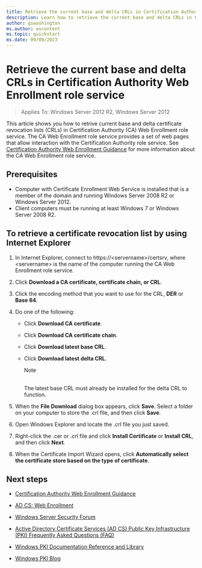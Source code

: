 ```yaml
---
title: Retrieve the current base and delta CRLs in Certification Authority Web Enrollment role service
description: Learn how to retrieve the current base and delta CRLs in CA Web Enrollment role service
author: gswashington
ms.author: wscontent
ms.topic: quickstart
ms.date: 09/09/2023
---
```


# Retrieve the current base and delta CRLs in Certification Authority Web Enrollment role service

>Applies To: Windows Server 2012 R2, Windows Server 2012

This article shows you how to retrive current base and delta certificate revocation lists (CRLs) in Certification Authority (CA) Web Enrollment role service. The CA Web Enrollment role service provides a set of web pages that allow interaction with the Certification Authority role service. See [Certification Authority Web Enrollment Guidance](/certification-authority-role.md) for more information about the CA Web Enrollment role service.

## Prerequisites

- Computer with Certificate Enrollment Web Service is installed that is a member of the domain and running Windows Server 2008 R2 or Windows Server 2012.
- Client computers must be running at least Windows 7 or Windows Server 2008 R2.

## To retrieve a certificate revocation list by using Internet Explorer

1. In Internet Explorer, connect to https://\<servername\>/certsrv, where \<servername\> is the name of the computer running the CA Web Enrollment role service.

1. Click **Download a CA certificate, certificate chain, or CRL**.

1. Click the encoding method that you want to use for the CRL, **DER** or **Base 64**.

1. Do one of the following:

      - Click **Download CA certificate**.

      - Click **Download CA certificate chain**.

      - Click **Download latest base CRL**.

      - Click **Download latest delta CRL**.


        > [!NOTE]
        > <BR>The latest base CRL must already be installed for the delta CRL to function.


1.  When the **File Download** dialog box appears, click **Save**. Select a folder on your computer to store the .crl file, and then click **Save**.

1.  Open Windows Explorer and locate the .crl file you just saved.

1.  Right-click the .cer or .crl file and click **Install Certificate** or **Install CRL**, and then click **Next**.

1.  When the Certificate Import Wizard opens, click **Automatically select the certificate store based on the type of certificate**.

## Next steps

- [Certification Authority Web Enrollment Guidance](/certification-authority-role.md)

- [AD CS: Web Enrollment](https://technet.microsoft.com/library/cc732517.aspx)

- [Windows Server Security Forum](https://aka.ms/adcsforum)

- [Active Directory Certificate Services (AD CS) Public Key Infrastructure (PKI) Frequently Asked Questions (FAQ)](https://aka.ms/adcsfaq)

- [Windows PKI Documentation Reference and Library](https://social.technet.microsoft.com/wiki/contents/articles/987.windows-pki-documentation-reference-and-library.aspx)

- [Windows PKI Blog](https://blogs.technet.com/b/pki/)